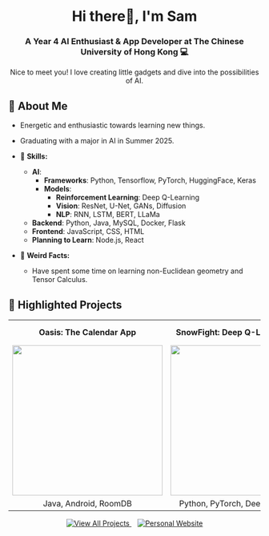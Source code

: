 <h1 align="center">Hi there👋, I'm Sam</h1>
<h3 align="center">A Year 4 AI Enthusiast & App Developer at The Chinese University of Hong Kong 💻</h3>
<p align="center">Nice to meet you! I love creating little gadgets and dive into the possibilities of AI. </p>

## 💬 About Me
- Energetic and enthusiastic towards learning new things.
- Graduating with a major in AI in Summer 2025.

- 🚀 **Skills:**
    - **AI**: 
        - **Frameworks**: Python, Tensorflow, PyTorch, HuggingFace, Keras
        - **Models**: 
            - **Reinforcement Learning**: Deep Q-Learning
            - **Vision**: ResNet, U-Net, GANs, Diffusion
            - **NLP**: RNN, LSTM, BERT, LLaMa
    - **Backend**: Python, Java, MySQL, Docker, Flask
    - **Frontend**: JavaScript, CSS, HTML
    - **Planning to Learn**: Node.js, React

- 📅 **Weird Facts:**
    - Have spent some time on learning non-Euclidean geometry and Tensor Calculus.


<!-- ## 🔭 Current Projects -->



## 🚀 Highlighted Projects

<table align="center">
  <tr>
    <th align="center">Oasis: The Calendar App</th>
    <th align="center">SnowFight: Deep Q-Learning Game</th>
    <th align="center">RegSubjer:<br>Course Registration with Autoclicker</th>
  </tr>
  <tr>
    <td align="center">
      <a href="https://github.com/ash3327/OasisPlanner" target="_blank">
        <img src="https://github.com/user-attachments/assets/a323a8c3-024d-4921-9226-ca3056a0b15e" width=300 height=300/>
      </a>
    </td>
    <td align="center">
      <a href="https://github.com/ash3327/SnowFight" target="_blank">
        <img src="https://github.com/ash3327/ash3327/assets/86100752/60f36fa1-d6fd-490b-b275-19bb1cbe9715" width=300 height=300/>
      </a>
    </td>
    <td align="center">
      <a href="https://github.com/ash3327/RegSubjer" target="_blank">
        <img src="https://github.com/user-attachments/assets/8baf9705-df8c-4380-9f41-b30560529711" width=300 height=300/>
      </a>
    </td>
  </tr>
  <tr>
    <td align="center">
      Java, Android, RoomDB
    </td>
    <td align="center">
      Python, PyTorch, Deep Q-Learning
    </td>
    <td align="center">
      Java, NTPUDPClient
    </td>
  </tr>
</table>

<div align="center">
  <a href="https://github.com/ash3327?tab=repositories&sort=stargazers" target="_blank">
    <img src="https://img.shields.io/badge/View%20All%20Projects-4285F4?style=for-the-badge&logo=github&logoColor=white" alt="View All Projects"/>
  </a>
  &nbsp;&nbsp;
  <a href="https://ash3327.github.io" target="_blank">
    <img src="https://img.shields.io/badge/Personal%20Website-FF5722?style=for-the-badge&logo=google-chrome&logoColor=white" alt="Personal Website"/>
  </a>
</div>
